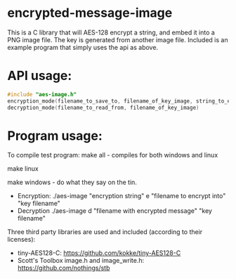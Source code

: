 # encrypted-message-image
This is a C library that will AES-128 encrypt a string, and embed it into a PNG image file. The key is generated from another image file.
Included is an example program that simply uses the api as above.

# API usage:
```C
#include "aes-image.h"
encryption_mode(filename_to_save_to, filename_of_key_image, string_to_encode (in uint8_t format preferably))
decryption_mode(filename_to_read_from, filename_of_key_image)
```


# Program usage:


To compile test program:
make all - compiles for both windows and linux

make linux

make windows - do what they say on the tin.

* Encryption: ./aes-image "encryption string" e "filename to encrypt into" "key filename"
* Decryption ./aes-image d "filename with encrypted message" "key filename"

Three third party libraries are used and included (according to their licenses):

* tiny-AES128-C: https://github.com/kokke/tiny-AES128-C
* Scott's Toolbox image.h and image_write.h: https://github.com/nothings/stb
